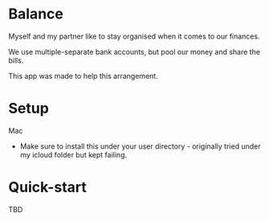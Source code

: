 # Balance
 Myself and my partner like to stay organised when it comes to our finances. 

 We use multiple-separate bank accounts, but pool our money and share the bills. 

 This app was made to help this arrangement. 

 # Setup

Mac
- Make sure to install this under your user directory - originally tried under my icloud folder but kept failing.

 # Quick-start

 TBD
 